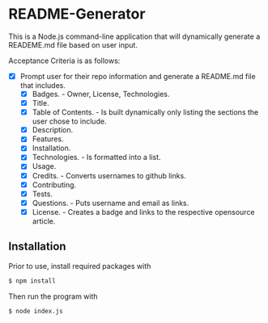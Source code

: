 # README-Generator

This is a Node.js command-line application that will dynamically generate a READEME.md file based on user input.

Acceptance Criteria is as follows:

- [x] Prompt user for their repo information and generate a README.md file that includes.
  - [x] Badges. - Owner, License, Technologies.
  - [x] Title.
  - [x] Table of Contents. - Is built dynamically only listing the sections the user chose to include.
  - [x] Description.
  - [x] Features.
  - [x] Installation.
  - [x] Technologies. - Is formatted into a list.
  - [x] Usage.
  - [x] Credits. - Converts usernames to github links.
  - [x] Contributing.
  - [x] Tests.
  - [x] Questions. - Puts username and email as links.
  - [x] License. - Creates a badge and links to the respective opensource article.

## Installation

Prior to use, install required packages with

```bash
$ npm install
```

Then run the program with

```bash
$ node index.js
```
